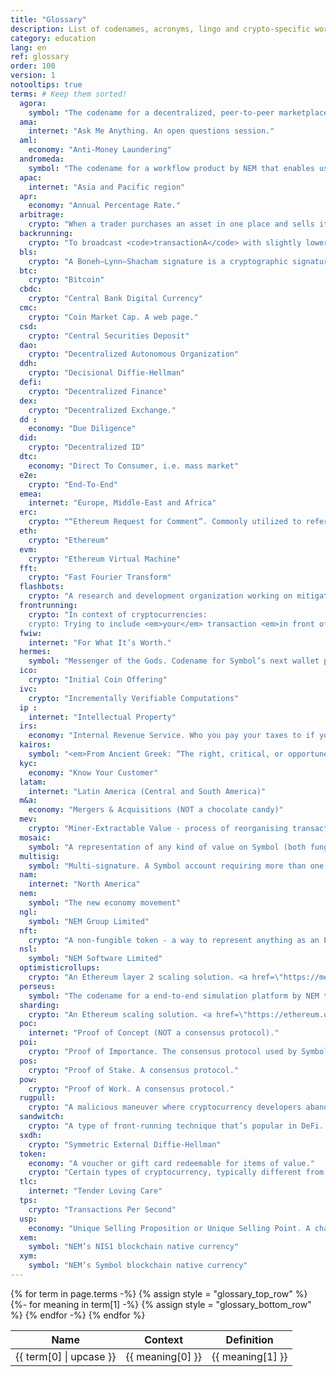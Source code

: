```yaml
---
title: "Glossary"
description: List of codenames, acronyms, lingo and crypto-specific words not everyone is familiar with.
category: education
lang: en
ref: glossary
order: 100
version: 1
notooltips: true
terms: # Keep them sorted!
  agora:
    symbol: "The codename for a decentralized, peer-to-peer marketplace built on Symbol to enable the trading of mosaics."
  ama:
    internet: "Ask Me Anything. An open questions session."
  aml:
    economy: "Anti-Money Laundering"
  andromeda:
    symbol: "The codename for a workflow product by NEM that enables users to visually architect and deploy dApps."
  apac:
    internet: "Asia and Pacific region"
  apr:
    economy: "Annual Percentage Rate."
  arbitrage:
    crypto: "When a trader purchases an asset in one place and sells it in another place to profit from a deviation in natural prices between markets."
  backrunning:
    crypto: "To broadcast <code>transactionA</code> with slightly lower gas (or fees) than an already pending <code>transactionB</code> so that <code>transactionA</code> gets mined <em>right after</em> <code>transactionB</code> in the same block."
  bls:
    crypto: "A Boneh–Lynn–Shacham signature is a cryptographic signature scheme which allows a user to verify that a signer is authentic."
  btc:
    crypto: "Bitcoin"
  cbdc:
    crypto: "Central Bank Digital Currency"
  cmc:
    crypto: "Coin Market Cap. A web page."
  csd:
    crypto: "Central Securities Deposit"
  dao:
    crypto: "Decentralized Autonomous Organization"
  ddh:
    crypto: "Decisional Diffie-Hellman"
  defi:
    crypto: "Decentralized Finance"
  dex:
    crypto: "Decentralized Exchange."
  dd :
    economy: "Due Diligence"
  did:
    crypto: "Decentralized ID"
  dtc:
    economy: "Direct To Consumer, i.e. mass market"
  e2e:
    crypto: "End-To-End"
  emea:
    internet: "Europe, Middle-East and Africa"
  erc:
    crypto: "“Ethereum Request for Comment”. Commonly utilized to refer to a token standard on the EVM (such as ERC-20, ERC-721, ERC-1155)."
  eth:
    crypto: "Ethereum"
  evm:
    crypto: "Ethereum Virtual Machine"
  fft:
    crypto: "Fast Fourier Transform"
  flashbots:
    crypto: "A research and development organization working on mitigating the negative effects of MEV extraction techniques."
  frontrunning:
    crypto: "In context of cryptocurrencies:
    crypto: Trying to include <em>your</em> transaction <em>in front of</em> some other transaction. This is more important in case of DeFi markets, where gains can be made from front-running."
  fwiw:
    internet: "For What It’s Worth."
  hermes:
    symbol: "Messenger of the Gods. Codename for Symbol’s next wallet project."
  ico:
    crypto: "Initial Coin Offering"
  ivc:
    crypto: "Incrementally Verifiable Computations"
  ip :
    internet: "Intellectual Property"
  irs:
    economy: "Internal Revenue Service. Who you pay your taxes to if you live in the US."
  kairos:
    symbol: "<em>From Ancient Greek: “The right, critical, or opportune moment.”</em> The codename for a collectible card game, built on top of Symbol. <a href=\"https://nem-software.atlassian.net/wiki/spaces/CD/overview?homepageId=633766243\">Kairos</a>."
  kyc:
    economy: "Know Your Customer"
  latam:
    internet: "Latin America (Central and South America)"
  m&a:
    economy: "Mergers & Acquisitions (NOT a chocolate candy)"
  mev:
    crypto: "Miner-Extractable Value - process of reorganising transactions inside a block by miners, to gain <em>something</em> (might be covered by secret contract)"
  mosaic:
    symbol: "A representation of any kind of value on Symbol (both fungible and non-fungible)."
  multisig:
    symbol: "Multi-signature. A Symbol account requiring more than one signature to operate."
  nam:
    internet: "North America"
  nem:
    symbol: "The new economy movement"
  ngl:
    symbol: "NEM Group Limited"
  nft:
    crypto: "A non-fungible token - a way to represent anything as an Ethereum-based asset."
  nsl:
    symbol: "NEM Software Limited"
  optimisticrollups:
    crypto: "An Ethereum layer 2 scaling solution. <a href=\"https://medium.com/stakefish/optimistic-rollups-how-they-work-and-why-they-matter-3f677a504fcf\">Optimistic Rollups</a>."
  perseus:
    symbol: "The codename for a end-to-end simulation platform by NEM that allows backtesting of network upgrades. Will launch with Symbol support but other blockchains can be added."
  sharding:
    crypto: "An Ethereum scaling solution. <a href=\"https://ethereum.org/en/eth2/shard-chains/\">Sharding</a>."
  poc:
    internet: "Proof of Concept (NOT a consensus protocol)."
  poi:
    crypto: "Proof of Importance. The consensus protocol used by Symbol. Similar to PoS but measuring an account’s activity besides its stake."
  pos:
    crypto: "Proof of Stake. A consensus protocol."
  pow:
    crypto: "Proof of Work. A consensus protocol."
  rugpull:
    crypto: "A malicious maneuver where cryptocurrency developers abandon a project and run off with the funds."
  sandwitch:
    crypto: "A type of front-running technique that’s popular in DeFi. To make a sandwich, you find a pending transaction in the network and then try to surround the network by placing one order <em>just</em> before the transaction (front-running) and one order just after it (back-running)."
  sxdh:
    crypto: "Symmetric External Diffie-Hellman"
  token:
    economy: "A voucher or gift card redeemable for items of value."
    crypto: "Certain types of cryptocurrency, typically different from the main currency of a blockchain."
  tlc:
    internet: "Tender Loving Care"
  tps:
    crypto: "Transactions Per Second"
  usp:
    economy: "Unique Selling Proposition or Unique Selling Point. A characteristic of a product that can be used in advertising to differentiate it from its competitors."
  xem:
    symbol: "NEM’s NIS1 blockchain native currency"
  xym:
    symbol: "NEM’s Symbol blockchain native currency"
---
```


<table>
  <thead>
    <tr>
      <th>Name</th>
      <th>Context</th>
      <th>Definition</th>
    </tr>
  </thead>
  <tbody>
    {% for term in page.terms -%}
      {% assign style = "glossary_top_row" %}
      {%- for meaning in term[1] -%}
        <tr>
        <td class="{{style}} glossary_term">{{ term[0] | upcase }}</td>
        <td class="{{style}}"><span class="glossary_category">{{ meaning[0] }}</span></td>
        <td class="{{style}}">{{ meaning[1] }}</td>
        </tr>
        {% assign style = "glossary_bottom_row" %}
      {% endfor -%}
    {% endfor %}
  </tbody>
</table>
